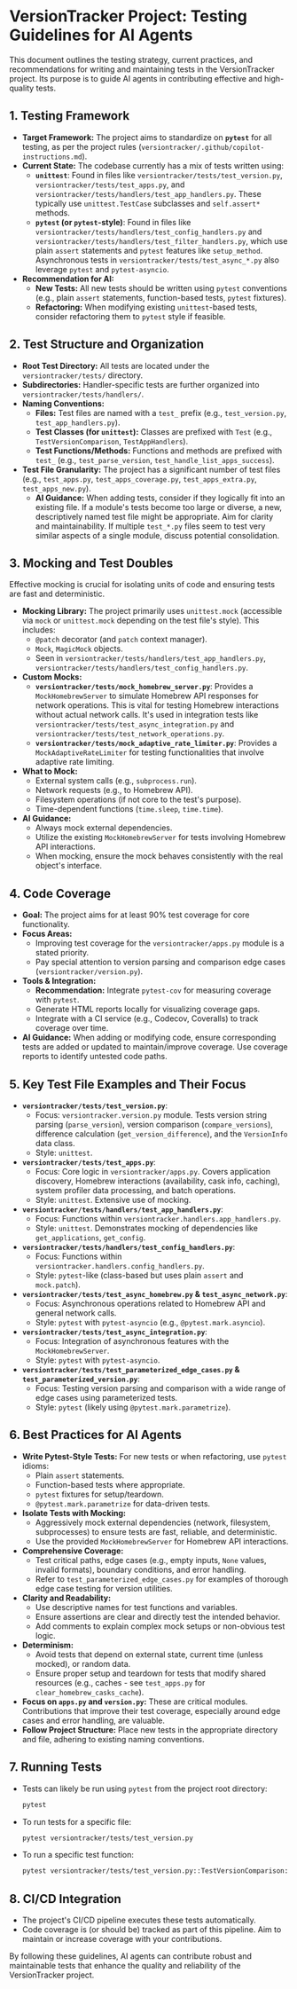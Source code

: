 # VersionTracker Project: Testing Guidelines for AI Agents

This document outlines the testing strategy, current practices, and recommendations for writing and maintaining tests in the VersionTracker project. Its purpose is to guide AI agents in contributing effective and high-quality tests.

## 1. Testing Framework

* **Target Framework:** The project aims to standardize on **`pytest`** for all testing, as per the project rules (`versiontracker/.github/copilot-instructions.md`).
* **Current State:** The codebase currently has a mix of tests written using:
  * **`unittest`**: Found in files like `versiontracker/tests/test_version.py`, `versiontracker/tests/test_apps.py`, and `versiontracker/tests/handlers/test_app_handlers.py`. These typically use `unittest.TestCase` subclasses and `self.assert*` methods.
  * **`pytest` (or `pytest`-style)**: Found in files like `versiontracker/tests/handlers/test_config_handlers.py` and `versiontracker/tests/handlers/test_filter_handlers.py`, which use plain `assert` statements and `pytest` features like `setup_method`. Asynchronous tests in `versiontracker/tests/test_async_*.py` also leverage `pytest` and `pytest-asyncio`.
* **Recommendation for AI:**
  * **New Tests:** All new tests should be written using `pytest` conventions (e.g., plain `assert` statements, function-based tests, `pytest` fixtures).
  * **Refactoring:** When modifying existing `unittest`-based tests, consider refactoring them to `pytest` style if feasible.

## 2. Test Structure and Organization

* **Root Test Directory:** All tests are located under the `versiontracker/tests/` directory.
* **Subdirectories:** Handler-specific tests are further organized into `versiontracker/tests/handlers/`.
* **Naming Conventions:**
  * **Files:** Test files are named with a `test_` prefix (e.g., `test_version.py`, `test_app_handlers.py`).
  * **Test Classes (for `unittest`):** Classes are prefixed with `Test` (e.g., `TestVersionComparison`, `TestAppHandlers`).
  * **Test Functions/Methods:** Functions and methods are prefixed with `test_` (e.g., `test_parse_version`, `test_handle_list_apps_success`).
* **Test File Granularity:** The project has a significant number of test files (e.g., `test_apps.py`, `test_apps_coverage.py`, `test_apps_extra.py`, `test_apps_new.py`).
  * **AI Guidance:** When adding tests, consider if they logically fit into an existing file. If a module's tests become too large or diverse, a new, descriptively named test file might be appropriate. Aim for clarity and maintainability. If multiple `test_*.py` files seem to test very similar aspects of a single module, discuss potential consolidation.

## 3. Mocking and Test Doubles

Effective mocking is crucial for isolating units of code and ensuring tests are fast and deterministic.

* **Mocking Library:** The project primarily uses `unittest.mock` (accessible via `mock` or `unittest.mock` depending on the test file's style). This includes:
  * `@patch` decorator (and `patch` context manager).
  * `Mock`, `MagicMock` objects.
  * Seen in `versiontracker/tests/handlers/test_app_handlers.py`, `versiontracker/tests/handlers/test_config_handlers.py`.
* **Custom Mocks:**
  * **`versiontracker/tests/mock_homebrew_server.py`**: Provides a `MockHomebrewServer` to simulate Homebrew API responses for network operations. This is vital for testing Homebrew interactions without actual network calls. It's used in integration tests like `versiontracker/tests/test_async_integration.py` and `versiontracker/tests/test_network_operations.py`.
  * **`versiontracker/tests/mock_adaptive_rate_limiter.py`**: Provides a `MockAdaptiveRateLimiter` for testing functionalities that involve adaptive rate limiting.
* **What to Mock:**
  * External system calls (e.g., `subprocess.run`).
  * Network requests (e.g., to Homebrew API).
  * Filesystem operations (if not core to the test's purpose).
  * Time-dependent functions (`time.sleep`, `time.time`).
* **AI Guidance:**
  * Always mock external dependencies.
  * Utilize the existing `MockHomebrewServer` for tests involving Homebrew API interactions.
  * When mocking, ensure the mock behaves consistently with the real object's interface.

## 4. Code Coverage

* **Goal:** The project aims for at least 90% test coverage for core functionality.
* **Focus Areas:**
  * Improving test coverage for the `versiontracker/apps.py` module is a stated priority.
  * Pay special attention to version parsing and comparison edge cases (`versiontracker/version.py`).
* **Tools & Integration:**
  * **Recommendation:** Integrate `pytest-cov` for measuring coverage with `pytest`.
  * Generate HTML reports locally for visualizing coverage gaps.
  * Integrate with a CI service (e.g., Codecov, Coveralls) to track coverage over time.
* **AI Guidance:** When adding or modifying code, ensure corresponding tests are added or updated to maintain/improve coverage. Use coverage reports to identify untested code paths.

## 5. Key Test File Examples and Their Focus

* **`versiontracker/tests/test_version.py`**:
  * Focus: `versiontracker.version.py` module. Tests version string parsing (`parse_version`), version comparison (`compare_versions`), difference calculation (`get_version_difference`), and the `VersionInfo` data class.
  * Style: `unittest`.
* **`versiontracker/tests/test_apps.py`**:
  * Focus: Core logic in `versiontracker/apps.py`. Covers application discovery, Homebrew interactions (availability, cask info, caching), system profiler data processing, and batch operations.
  * Style: `unittest`. Extensive use of mocking.
* **`versiontracker/tests/handlers/test_app_handlers.py`**:
  * Focus: Functions within `versiontracker.handlers.app_handlers.py`.
  * Style: `unittest`. Demonstrates mocking of dependencies like `get_applications`, `get_config`.
* **`versiontracker/tests/handlers/test_config_handlers.py`**:
  * Focus: Functions within `versiontracker.handlers.config_handlers.py`.
  * Style: `pytest`-like (class-based but uses plain `assert` and `mock.patch`).
* **`versiontracker/tests/test_async_homebrew.py` & `test_async_network.py`**:
  * Focus: Asynchronous operations related to Homebrew API and general network calls.
  * Style: `pytest` with `pytest-asyncio` (e.g., `@pytest.mark.asyncio`).
* **`versiontracker/tests/test_async_integration.py`**:
  * Focus: Integration of asynchronous features with the `MockHomebrewServer`.
  * Style: `pytest` with `pytest-asyncio`.
* **`versiontracker/tests/test_parameterized_edge_cases.py` & `test_parameterized_version.py`**:
  * Focus: Testing version parsing and comparison with a wide range of edge cases using parameterized tests.
  * Style: `pytest` (likely using `@pytest.mark.parametrize`).

## 6. Best Practices for AI Agents

* **Write Pytest-Style Tests:** For new tests or when refactoring, use `pytest` idioms:
  * Plain `assert` statements.
  * Function-based tests where appropriate.
  * `pytest` fixtures for setup/teardown.
  * `@pytest.mark.parametrize` for data-driven tests.
* **Isolate Tests with Mocking:**
  * Aggressively mock external dependencies (network, filesystem, subprocesses) to ensure tests are fast, reliable, and deterministic.
  * Use the provided `MockHomebrewServer` for Homebrew API interactions.
* **Comprehensive Coverage:**
  * Test critical paths, edge cases (e.g., empty inputs, `None` values, invalid formats), boundary conditions, and error handling.
  * Refer to `test_parameterized_edge_cases.py` for examples of thorough edge case testing for version utilities.
* **Clarity and Readability:**
  * Use descriptive names for test functions and variables.
  * Ensure assertions are clear and directly test the intended behavior.
  * Add comments to explain complex mock setups or non-obvious test logic.
* **Determinism:**
  * Avoid tests that depend on external state, current time (unless mocked), or random data.
  * Ensure proper setup and teardown for tests that modify shared resources (e.g., caches - see `test_apps.py` for `clear_homebrew_casks_cache`).
* **Focus on `apps.py` and `version.py`:** These are critical modules. Contributions that improve their test coverage, especially around edge cases and error handling, are valuable.
* **Follow Project Structure:** Place new tests in the appropriate directory and file, adhering to existing naming conventions.

## 7. Running Tests

* Tests can likely be run using `pytest` from the project root directory:

    ```bash
    pytest
    ```

* To run tests for a specific file:

    ```bash
    pytest versiontracker/tests/test_version.py
    ```

* To run a specific test function:

    ```bash
    pytest versiontracker/tests/test_version.py::TestVersionComparison::test_parse_version
    ```

## 8. CI/CD Integration

* The project's CI/CD pipeline executes these tests automatically.
* Code coverage is (or should be) tracked as part of this pipeline. Aim to maintain or increase coverage with your contributions.

By following these guidelines, AI agents can contribute robust and maintainable tests that enhance the quality and reliability of the VersionTracker project.
